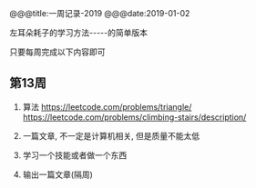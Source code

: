 @@@title:一周记录-2019
@@@date:2019-01-02


左耳朵耗子的学习方法-----的简单版本

只要每周完成以下内容即可

第13周
---

1. 算法
https://leetcode.com/problems/triangle/
https://leetcode.com/problems/climbing-stairs/description/

2. 一篇文章, 不一定是计算机相关, 但是质量不能太低

3. 学习一个技能或者做一个东西

4. 输出一篇文章(隔周)